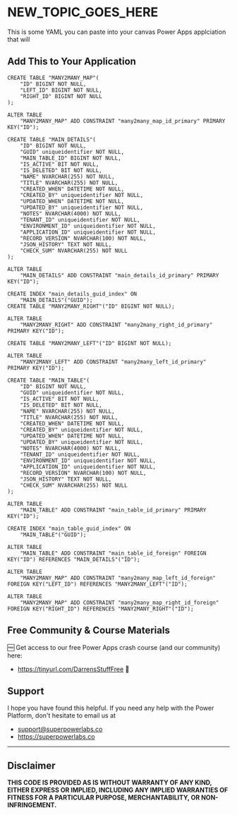 # NEW_TOPIC_GOES_HERE

This is some YAML you can paste into your canvas Power Apps applciation that will 

## Add This to Your Application

```tsql
CREATE TABLE "MANY2MANY_MAP"(
    "ID" BIGINT NOT NULL,
    "LEFT_ID" BIGINT NOT NULL,
    "RIGHT_ID" BIGINT NOT NULL
);

ALTER TABLE
    "MANY2MANY_MAP" ADD CONSTRAINT "many2many_map_id_primary" PRIMARY KEY("ID");

CREATE TABLE "MAIN_DETAILS"(
    "ID" BIGINT NOT NULL,
    "GUID" uniqueidentifier NOT NULL,
    "MAIN_TABLE_ID" BIGINT NOT NULL,
    "IS_ACTIVE" BIT NOT NULL,
    "IS_DELETED" BIT NOT NULL,
    "NAME" NVARCHAR(255) NOT NULL,
    "TITLE" NVARCHAR(255) NOT NULL,
    "CREATED_WHEN" DATETIME NOT NULL,
    "CREATED_BY" uniqueidentifier NOT NULL,
    "UPDATED_WHEN" DATETIME NOT NULL,
    "UPDATED_BY" uniqueidentifier NOT NULL,
    "NOTES" NVARCHAR(4000) NOT NULL,
    "TENANT_ID" uniqueidentifier NOT NULL,
    "ENVIRONMENT_ID" uniqueidentifier NOT NULL,
    "APPLICATION_ID" uniqueidentifier NOT NULL,
    "RECORD_VERSION" NVARCHAR(100) NOT NULL,
    "JSON_HISTORY" TEXT NOT NULL,
    "CHECK_SUM" NVARCHAR(255) NOT NULL
);

ALTER TABLE
    "MAIN_DETAILS" ADD CONSTRAINT "main_details_id_primary" PRIMARY KEY("ID");

CREATE INDEX "main_details_guid_index" ON
    "MAIN_DETAILS"("GUID");
CREATE TABLE "MANY2MANY_RIGHT"("ID" BIGINT NOT NULL);

ALTER TABLE
    "MANY2MANY_RIGHT" ADD CONSTRAINT "many2many_right_id_primary" PRIMARY KEY("ID");

CREATE TABLE "MANY2MANY_LEFT"("ID" BIGINT NOT NULL);

ALTER TABLE
    "MANY2MANY_LEFT" ADD CONSTRAINT "many2many_left_id_primary" PRIMARY KEY("ID");

CREATE TABLE "MAIN_TABLE"(
    "ID" BIGINT NOT NULL,
    "GUID" uniqueidentifier NOT NULL,
    "IS_ACTIVE" BIT NOT NULL,
    "IS_DELETED" BIT NOT NULL,
    "NAME" NVARCHAR(255) NOT NULL,
    "TITLE" NVARCHAR(255) NOT NULL,
    "CREATED_WHEN" DATETIME NOT NULL,
    "CREATED_BY" uniqueidentifier NOT NULL,
    "UPDATED_WHEN" DATETIME NOT NULL,
    "UPDATED_BY" uniqueidentifier NOT NULL,
    "NOTES" NVARCHAR(4000) NOT NULL,
    "TENANT_ID" uniqueidentifier NOT NULL,
    "ENVIRONMENT_ID" uniqueidentifier NOT NULL,
    "APPLICATION_ID" uniqueidentifier NOT NULL,
    "RECORD_VERSION" NVARCHAR(100) NOT NULL,
    "JSON_HISTORY" TEXT NOT NULL,
    "CHECK_SUM" NVARCHAR(255) NOT NULL
);

ALTER TABLE
    "MAIN_TABLE" ADD CONSTRAINT "main_table_id_primary" PRIMARY KEY("ID");

CREATE INDEX "main_table_guid_index" ON
    "MAIN_TABLE"("GUID");

ALTER TABLE
    "MAIN_TABLE" ADD CONSTRAINT "main_table_id_foreign" FOREIGN KEY("ID") REFERENCES "MAIN_DETAILS"("ID");

ALTER TABLE
    "MANY2MANY_MAP" ADD CONSTRAINT "many2many_map_left_id_foreign" FOREIGN KEY("LEFT_ID") REFERENCES "MANY2MANY_LEFT"("ID");
    
ALTER TABLE
    "MANY2MANY_MAP" ADD CONSTRAINT "many2many_map_right_id_foreign" FOREIGN KEY("RIGHT_ID") REFERENCES "MANY2MANY_RIGHT"("ID");
```

## Free Community & Course Materials 

🆓 Get access to our free Power Apps crash course (and our community) here: 
- https://tinyurl.com/DarrensStuffFree 🔗

## Support

I hope you have found this helpful. If you need any help with the Power Platform, don't hesitate to email us at 
* [support@superpowerlabs.co](support@superpowerlabs.co)
* https://superpowerlabs.co 

---

## Disclaimer

**THIS CODE IS PROVIDED AS IS WITHOUT WARRANTY OF ANY KIND, EITHER EXPRESS OR IMPLIED, INCLUDING ANY IMPLIED WARRANTIES OF FITNESS FOR A PARTICULAR PURPOSE, MERCHANTABILITY, OR NON-INFRINGEMENT.**

